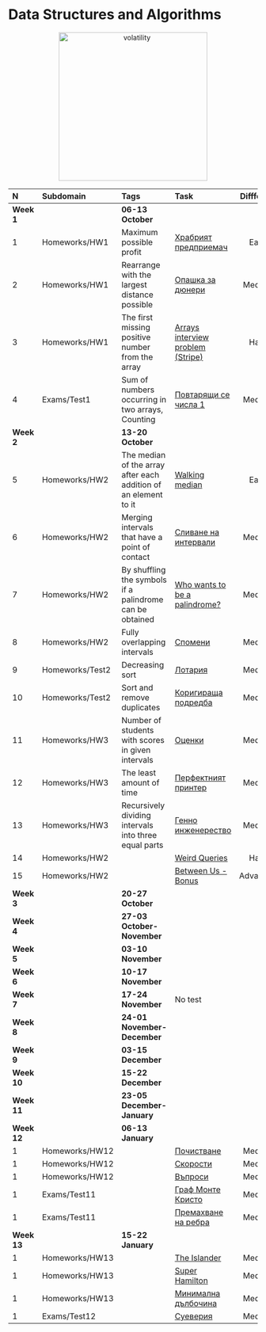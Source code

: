 # Data Structures and Algorithms


<p align="center">
  <img src="https://github.com/mariyaveleva16/Data-structures-and-algorithms/blob/main/Learn-Data-Structures-and-Algorithms-Easily.gif" height="300" alt="volatility">
</p>

<div align="center">
  
N|Subdomain|Tags|Task|Difffculty|Solution
:-|:-|:-|:-|:-:|-:
**Week 1**||**06-13 October**|||
1|Homeworks/HW1|Maximum possible profit| [Храбрият предприемач](https://www.hackerrank.com/contests/sda-homework-1/challenges/challenge-2649/problem) |Easy| [Hrabriqt_predpriemach.cpp](https://github.com/mariyaveleva16/Data-structures-and-algorithms/blob/main/Homework/HW1/Hrabriqt_predpriemach.cpp)
2|Homeworks/HW1|Rearrange with the largest distance possible| [Опашка за дюнери](https://www.hackerrank.com/contests/sda-homework-1/challenges/za-vkushti-ili-v-torbichka) |Medium| [Opashka_za_diuneri.cpp](https://github.com/mariyaveleva16/Data-structures-and-algorithms/blob/main/Homework/HW1/Opashka_za_diuneri.cpp)
3|Homeworks/HW1|The first missing positive number from the array| [Arrays interview problem (Stripe)]() |Hard| [Arrays_interview_problem.cpp](https://github.com/mariyaveleva16/Data-structures-and-algorithms/blob/main/Homework/HW1/Arrays_interview_problem.cpp)
4|Exams/Test1|Sum of numbers occurring in two arrays, Counting| [Повтарящи се числа 1](https://www.hackerrank.com/contests/sda-2020-2021-test1/challenges/1-257) |Medium| [Povtatqshti_se_chisla.cpp](https://github.com/mariyaveleva16/Data-structures-and-algorithms/blob/main/Exams/Test1/Povtatqshti_se_chisla.cpp)
**Week 2**||**13-20 October**|||
5|Homeworks/HW2|The median of the array after each addition of an element to it| [Walking median](https://www.hackerrank.com/contests/sda-homework-2/challenges/walking-median-sorting) |Easy| [Walking_median.cpp](https://github.com/mariyaveleva16/Data-structures-and-algorithms/blob/main/Homework/HW2/Walking_median.cpp)
6|Homeworks/HW2|Merging intervals that have a point of contact| [Сливане на интервали](https://www.hackerrank.com/contests/sda-homework-2/challenges/merge-intervals42) |Medium| [Slivane_na_intervali.cpp](https://github.com/mariyaveleva16/Data-structures-and-algorithms/blob/main/Homework/HW2/Slivane_na_intervali.cpp)
7|Homeworks/HW2|By shuffling the symbols if a palindrome can be obtained| [Who wants to be a palindrome?](https://www.hackerrank.com/contests/sda-homework-2/challenges/who-wants-to-be-a-palindrome-intro-sorting) |Medium| [Who_wants_to_be_a_palindrome.cpp](https://github.com/mariyaveleva16/Data-structures-and-algorithms/blob/main/Homework/HW2/Who_wants_to_be_a_palindrome.cpp)
8|Homeworks/HW2|Fully overlapping intervals| [Спомени](https://www.hackerrank.com/contests/sda-homework-2/challenges/-sorting) |Medium| [Spomeni.cpp](https://github.com/mariyaveleva16/Data-structures-and-algorithms/blob/main/Homework/HW2/Spomeni.cpp)
9|Homeworks/Test2|Decreasing sort| [Лотария](https://www.hackerrank.com/contests/sda-2020-2021-test2-erfdw/challenges/challenge-2677) |Medium| [Lotariq.cpp](https://github.com/mariyaveleva16/Data-structures-and-algorithms/blob/main/Exams/Test2/Lotariq.cpp)<br>
10|Homeworks/Test2|Sort and remove duplicates| [Коригираща подредба](https://www.hackerrank.com/contests/sda-2020-2021-test2-erfdw/challenges/challenge-2676/problem) |Medium| [Korigirashta_naredba.cpp](https://github.com/mariyaveleva16/Data-structures-and-algorithms/blob/main/Exams/Test2/Korigirashta_naredba.cpp)<br>
11|Homeworks/HW3|Number of students with scores in given intervals| [Оценки](https://www.hackerrank.com/contests/sda-homework-3/challenges/challenge-2675) |Medium| [Ocenki.cpp](https://github.com/mariyaveleva16/Data-structures-and-algorithms/blob/main/Homework/HW3/Ocenki.cpp)
12|Homeworks/HW3|The least amount of time| [Перфектният принтер](https://www.hackerrank.com/contests/sda-homework-3/challenges/challenge-2674) |Medium| [Perfektniqt_printer.cpp](https://github.com/mariyaveleva16/Data-structures-and-algorithms/blob/main/Homework/HW3/Perfektniqt_printer.cpp)
13|Homeworks/HW3|Recursively dividing intervals into three equal parts| [Генно инженерество](https://www.hackerrank.com/contests/sda-homework-3/challenges/-searching) |Medium| [Genno_injenerstvo.cpp](https://github.com/mariyaveleva16/Data-structures-and-algorithms/blob/main/Homework/HW3/Genno_injenerstvo.cpp)
14|Homeworks/HW2|| [Weird Queries](https://www.hackerrank.com/contests/sda-homework-3/challenges/queries-5/copy-from/1329907010) |Hard| [Wierd_queries.cpp](https://github.com/mariyaveleva16/Data-structures-and-algorithms/blob/main/Homework/HW3/Wierd_queries.cpp)
15|Homeworks/HW2|| [Between Us - Bonus](https://www.hackerrank.com/contests/sda-homework-3/challenges/betweenus) |Advanced| [Between_us.cpp](https://github.com/mariyaveleva16/Data-structures-and-algorithms/blob/main/Homework/HW3/Between_us.cpp)
**Week 3**||**20-27 October**|||
**Week 4**||**27-03 October-November**|||
**Week 5**||**03-10 November**|||
**Week 6**||**10-17 November**|||
**Week 7**||**17-24 November**|No test||
**Week 8**||**24-01 November-December**|||
**Week 9**||**03-15 December**|||
**Week 10**||**15-22 December**|||
**Week 11**||**23-05 December-January**|||
**Week 12**||**06-13 January**|||
1|Homeworks/HW12|| [Почистване](https://www.hackerrank.com/contests/sda-homework-12/challenges/challenge-2801) |Medium| [Pochistvane.cpp](https://github.com/mariyaveleva16/Data-structures-and-algorithms/blob/main/Homework/HW12/Pochistvane.cpp)
1|Homeworks/HW12|| [Скорости](https://www.hackerrank.com/contests/sda-homework-12/challenges/challenge-2799) |Medium| [Skorosti.cpp](https://github.com/mariyaveleva16/Data-structures-and-algorithms/blob/main/Homework/HW12/Skorosti.cpp)
1|Homeworks/HW12|| [Въпроси](https://www.hackerrank.com/contests/sda-homework-12/challenges/roads-5) |Medium| [Zaqvki.cpp](https://github.com/mariyaveleva16/Data-structures-and-algorithms/blob/main/Homework/HW12/Zaqvki.cpp)
1|Exams/Test11|| [Граф Монте Кристо](https://www.hackerrank.com/contests/sda-2020-2021-test11-43ed5rf/challenges/challenge-2805) |Medium| [Graf_monte_kristo.cpp](https://github.com/mariyaveleva16/Data-structures-and-algorithms/blob/main/Exams/Test11/Graf_monte_kristo.cpp)
1|Exams/Test11|| [Премахване на ребра](https://www.hackerrank.com/contests/sda-2020-2021-test11-43ed5rf/challenges/challenge-1761) |Medium| [Premahvane_na_rebra.cpp](https://github.com/mariyaveleva16/Data-structures-and-algorithms/blob/main/Exams/Test11/Premahvane_na_rebra.cpp)
**Week 13**||**15-22 January**|||
1|Homeworks/HW13|| [The Islander](https://www.hackerrank.com/contests/sda-homework-13/challenges/islander) |Medium| [The_islander.cpp](https://github.com/mariyaveleva16/Data-structures-and-algorithms/blob/main/Homework/HW13/The_islander.cpp)
1|Homeworks/HW13|| [Super Hamilton](https://www.hackerrank.com/contests/sda-homework-13/challenges/all-paths42) |Medium| [Super_hamilton.cpp](https://github.com/mariyaveleva16/Data-structures-and-algorithms/blob/main/Homework/HW13/Super_hamilton.cpp)
1|Homeworks/HW13|| [Минимална дълбочина](https://www.hackerrank.com/contests/sda-homework-13/challenges/challenge-2806) |Medium| [Minimalna_dalbochina.cpp](https://github.com/mariyaveleva16/Data-structures-and-algorithms/blob/main/Homework/HW13/Minimalna_dalbochina.cpp)
1|Exams/Test12|| [Суеверия](https://www.hackerrank.com/contests/sda-2020-2021-test12-12ws4dw/challenges/challenge-2817) |Medium| [Sueveriq.cpp](https://github.com/mariyaveleva16/Data-structures-and-algorithms/blob/main/Exams/Test12/Sueveriq.cpp)
</div>
